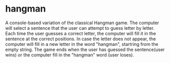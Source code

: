# hangman
 
A console-based variation of the classical Hangman game. The computer will select a sentence that the user can attempt to guess letter by letter. Each time the user guesses a correct letter, the computer will fill it in the sentence at the correct positions. In case the letter does not appear, the computer will fill in a new letter in the word "hangman", startring from the empty string. The game ends when the user has guessed the sentence(user wins) or the computer fill in the "hangman" word (user loses).
